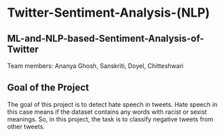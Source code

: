 # Twitter-Sentiment-Analysis-(NLP)

## ML-and-NLP-based-Sentiment-Analysis-of-Twitter
Team members: Ananya Ghosh, Sanskriti, Doyel, Chitteshwari

## Goal of the Project
The goal of this project is to detect hate speech in tweets. Hate speech in this case means if the dataset contains any words with racist or sexist meanings. So, in this project, the task is to classify negative tweets from other tweets.
